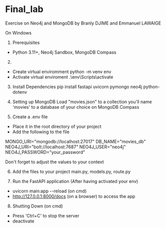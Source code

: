 # Final_lab
Exercise on Neo4j and MongoDB by Branly DJIME and Emmanuel LAWAIGE

﻿On Windows
1. Prerequisites
- Python 3.11+, Neo4j Sandbox, MongoDB Compass

2. 
- Create virtual enviromment
python -m venv env
- Activate virtual enviroment
.\env\Scripts\activate

3. Install Dependencies
pip install fastapi uvicorn pymongo neo4j python-dotenv

4. Setting up MongoDB
Load  "movies.json" to a collection you'll name 'movies' to a database of your choice on MongoDB Compass

5. Create a .env file
- Place it in the root directory of your project
- Add the following to the file

MONGO_URI="mongodb://localhost:27017"
DB_NAME="movies_db"
NEO4J_URI="bolt://localhost:7687"
NEO4J_USER="neo4j"
NEO4J_PASSWORD="your_password"

Don't forget to adjust the values to your context

6. Add the files to your project
main.py, models.py, route.py

7. Run the FastAPI application (After having activated your env)
- uvicorn main:app --reload (on cmd)
- http://127.0.0.1:8000/docs (on a browser) to access the app

8. Shutting Down (on cmd)
- Press 'Ctrl+C' to stop the server 
- deactivate 

